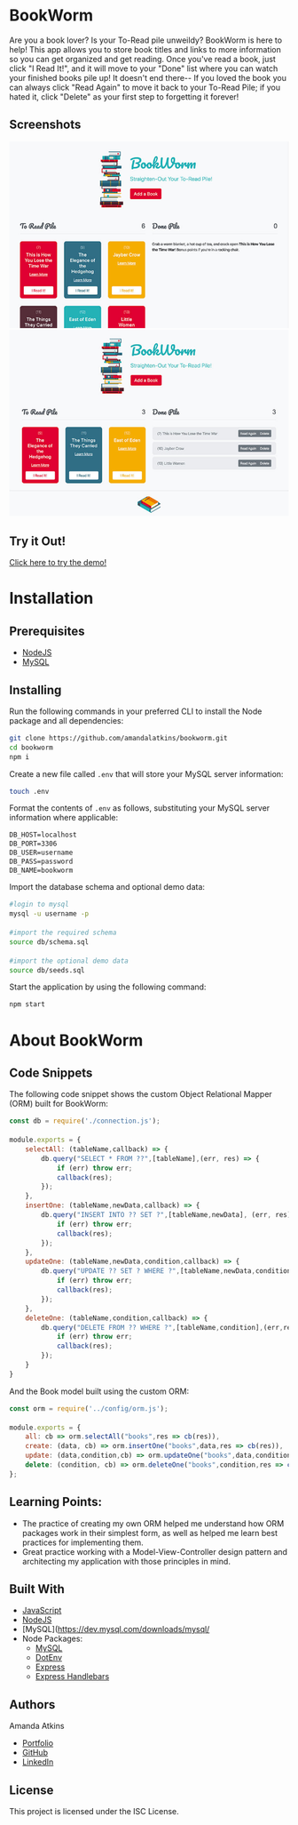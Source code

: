 # BookWorm
Are you a book lover? Is your To-Read pile unweildy? BookWorm is here to help! This app allows you to store book titles and links to more information so you can get organized and get reading. Once you've read a book, just click "I Read It!", and it will move to your "Done" list where you can watch your finished books pile up! It doesn't end there-- If you loved the book you can always click "Read Again" to move it back to your To-Read Pile; if you hated it, click "Delete" as your first step to forgetting it forever!

## Screenshots
![No Finished Books](/public/assets/img/screenshot1.jpg)
![With Finished Books](/public/assets/img/screenshot2.jpg)

## Try it Out!
[Click here to try the demo!](https://floating-reef-93891.herokuapp.com/)

# Installation

## Prerequisites
* [NodeJS](https://nodejs.org/)
* [MySQL](https://dev.mysql.com/downloads/mysql/)

## Installing

Run the following commands in your preferred CLI to install the Node package and all dependencies:

```bash
git clone https://github.com/amandalatkins/bookworm.git
cd bookworm
npm i
```

Create a new file called `.env` that will store your MySQL server information:

```bash
touch .env
```

Format the contents of `.env` as follows, substituting your MySQL server information where applicable:

```
DB_HOST=localhost
DB_PORT=3306
DB_USER=username
DB_PASS=password
DB_NAME=bookworm
```

Import the database schema and optional demo data:

```bash
#login to mysql
mysql -u username -p

#import the required schema
source db/schema.sql

#import the optional demo data
source db/seeds.sql
```

Start the application by using the following command:

```bash
npm start
```

# About BookWorm

## Code Snippets

The following code snippet shows the custom Object Relational Mapper (ORM) built for BookWorm:

```javascript
const db = require('./connection.js');

module.exports = {
    selectAll: (tableName,callback) => {
        db.query("SELECT * FROM ??",[tableName],(err, res) => {
            if (err) throw err;
            callback(res);
        });
    },
    insertOne: (tableName,newData,callback) => {
        db.query("INSERT INTO ?? SET ?",[tableName,newData], (err, res) => {
            if (err) throw err;
            callback(res);
        });
    },
    updateOne: (tableName,newData,condition,callback) => {
        db.query("UPDATE ?? SET ? WHERE ?",[tableName,newData,condition], function(err,res) {
            if (err) throw err;
            callback(res);
        });
    },
    deleteOne: (tableName,condition,callback) => {
        db.query("DELETE FROM ?? WHERE ?",[tableName,condition],(err,res) => {
            if (err) throw err;
            callback(res);
        });
    }
}
```

And the Book model built using the custom ORM:

```javascript
const orm = require('../config/orm.js');

module.exports = {
    all: cb => orm.selectAll("books",res => cb(res)),
    create: (data, cb) => orm.insertOne("books",data,res => cb(res)),
    update: (data,condition,cb) => orm.updateOne("books",data,condition,res => cb(res)),
    delete: (condition, cb) => orm.deleteOne("books",condition,res => cb(res))
};
```

## Learning Points:
* The practice of creating my own ORM helped me understand how ORM packages work in their simplest form, as well as helped me learn best practices for implementing them.
* Great practice working with a Model-View-Controller design pattern and architecting my application with those principles in mind.

## Built With
* [JavaScript](https://developer.mozilla.org/en-US/docs/Web/JavaScript)
* [NodeJS](https://nodejs.org/)
* [MySQL](https://dev.mysql.com/downloads/mysql/
* Node Packages:
    * [MySQL](https://www.npmjs.com/package/mysql)
    * [DotEnv](https://www.npmjs.com/package/dotenv)
    * [Express](https://www.npmjs.com/package/express)
    * [Express Handlebars](https://www.npmjs.com/package/express-handle-bars)

## Authors
Amanda Atkins
* [Portfolio](https://digitalrainstorm.com/)
* [GitHub](https://github.com/amandalatkins)
* [LinkedIn](https://www.linkedin.com/in/amandalatkins)

## License
This project is licensed under the ISC License.
